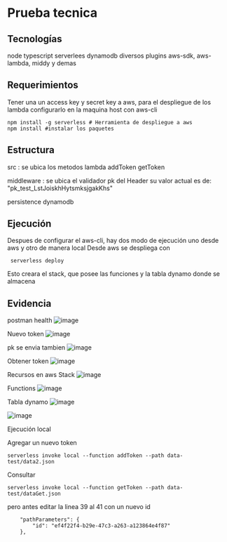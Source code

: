 # Prueba tecnica

## Tecnologías

node
typescript
serverlees
dynamodb
diversos plugins
aws-sdk, aws-lambda, middy y demas

## Requerimientos

Tener una un access key y secret key a aws, para el despliegue de los lambda
configurarlo en la maquina host con aws-cli

```
npm install -g serverless # Herramienta de despliegue a aws
npm install #instalar los paquetes
```

## Estructura

src : se ubica los metodos lambda
    addToken
    getToken

middleware : se ubica el validador pk del Header su valor actual es de: "pk_test_LstJoiskhHytsmksjgakKhs"

persistence
    dynamodb

## Ejecución

Despues de configurar el aws-cli, hay dos modo de ejecución uno desde aws y otro de manera local
Desde aws se despliega con 
```
 serverless deploy 
```
Esto creara el stack, que posee las funciones y la tabla dynamo donde se almacena

## Evidencia

postman
health
![image](https://user-images.githubusercontent.com/2517404/194188578-2f9b405d-e85f-4612-8540-3bd6b3a7c3a0.png)

Nuevo token
![image](https://user-images.githubusercontent.com/2517404/194188596-396c1f36-2878-473b-9a19-b73cb77689ed.png)

pk se envia tambien
![image](https://user-images.githubusercontent.com/2517404/194188618-a03c2a71-eb30-4435-bfab-7b8f7934727a.png)

Obtener token
![image](https://user-images.githubusercontent.com/2517404/194188640-dadfe0de-21fb-4e72-8a13-50b207ec9662.png)

Recursos en aws
Stack
![image](https://user-images.githubusercontent.com/2517404/194189677-37239739-a0bb-412d-8ab9-06bb371e8186.png)

Functions
![image](https://user-images.githubusercontent.com/2517404/194189742-8da285a6-e6d2-4ac0-b813-b96a4a38a3f3.png)

Tabla dynamo
![image](https://user-images.githubusercontent.com/2517404/194189791-76b0f418-93e5-49fc-b4f0-7d5844f60c5b.png)

![image](https://user-images.githubusercontent.com/2517404/194189915-55eabef1-c92a-440b-9d24-bb60d610b5e9.png)

Ejecución local

Agregar un nuevo token
```
serverless invoke local --function addToken --path data-test/data2.json
```

Consultar 
```
serverless invoke local --function getToken --path data-test/dataGet.json
```
pero antes editar la linea 39 al 41 con un nuevo id 

```
    "pathParameters": {
        "id": "ef4f22f4-b29e-47c3-a263-a123864e4f87"
    },    
```    
